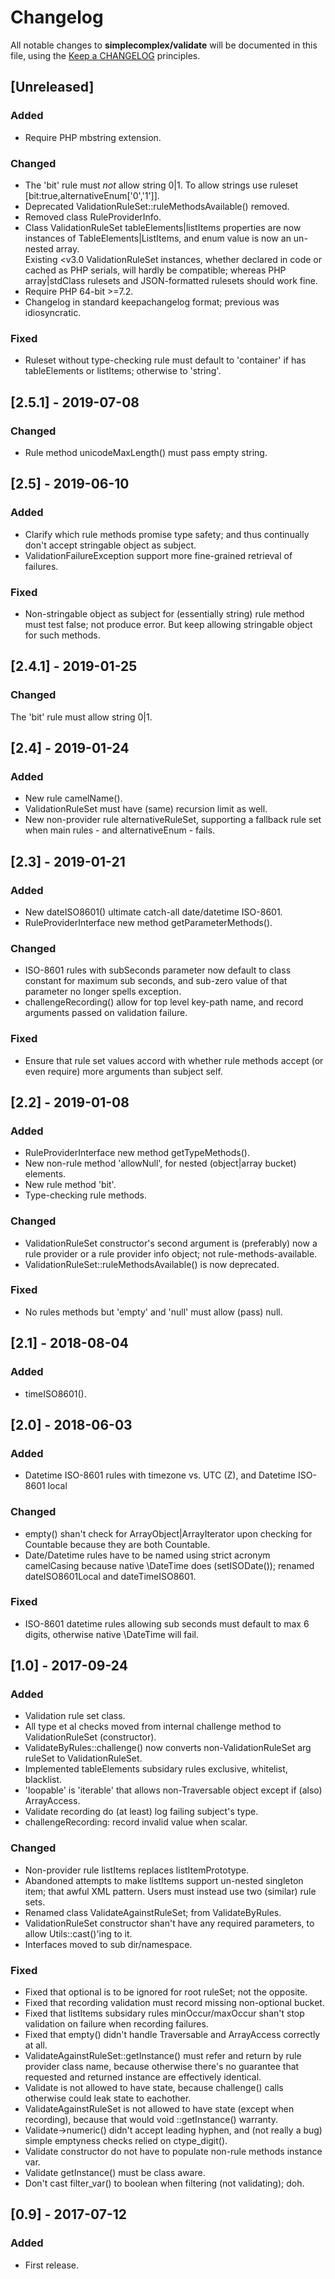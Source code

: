 # Changelog

All notable changes to **simplecomplex/validate** will be documented in this file,
using the [Keep a CHANGELOG](https://keepachangelog.com/) principles.


## [Unreleased]

### Added
* Require PHP mbstring extension.

### Changed
* The 'bit' rule must _not_ allow string 0|1. To allow strings use ruleset
  [bit:true,alternativeEnum['0','1']].
* Deprecated ValidationRuleSet::ruleMethodsAvailable() removed.
* Removed class RuleProviderInfo.
* Class ValidationRuleSet tableElements|listItems properties are now instances
  of TableElements|ListItems, and enum value is now an un-nested array.  
  Existing <v3.0 ValidationRuleSet instances, whether declared in code or cached
  as PHP serials, will hardly be compatible; whereas PHP array|stdClass rulesets
  and JSON-formatted rulesets should work fine.
* Require PHP 64-bit >=7.2.
* Changelog in standard keepachangelog format; previous was idiosyncratic.

### Fixed
* Ruleset without type-checking rule must default to 'container' if has
  tableElements or listItems; otherwise to 'string'.


## [2.5.1] - 2019-07-08

### Changed
* Rule method unicodeMaxLength() must pass empty string.


## [2.5] - 2019-06-10

### Added
* Clarify which rule methods promise type safety; and thus continually don't
  accept stringable object as subject.
* ValidationFailureException support more fine-grained retrieval of failures.

### Fixed
* Non-stringable object as subject for (essentially string) rule method
  must test false; not produce error.
  But keep allowing stringable object for such methods.


## [2.4.1] - 2019-01-25

### Changed
The 'bit' rule must allow string 0|1.


## [2.4] - 2019-01-24

### Added
* New rule camelName().
* ValidationRuleSet must have (same) recursion limit as well.
* New non-provider rule alternativeRuleSet, supporting a fallback rule set
  when main rules - and alternativeEnum - fails.


## [2.3] - 2019-01-21

### Added
* New dateISO8601() ultimate catch-all date/datetime ISO-8601.
* RuleProviderInterface new method getParameterMethods().

### Changed
* ISO-8601 rules with subSeconds parameter now default to class constant
  for maximum sub seconds, and sub-zero value of that parameter no longer
  spells exception.
* challengeRecording() allow for top level key-path name,
  and record arguments passed on validation failure.
  
### Fixed
* Ensure that rule set values accord with whether rule methods accept
  (or even require) more arguments than subject self.


## [2.2] - 2019-01-08

### Added
* RuleProviderInterface new method getTypeMethods().
* New non-rule method 'allowNull', for nested (object|array bucket) elements.
* New rule method 'bit'.
* Type-checking rule methods.

### Changed
* ValidationRuleSet constructor's second argument is (preferably) now
  a rule provider or a rule provider info object; not rule-methods-available.
* ValidationRuleSet::ruleMethodsAvailable() is now deprecated.

### Fixed
* No rules methods but 'empty' and 'null' must allow (pass) null.


## [2.1] - 2018-08-04

### Added
* timeISO8601().


## [2.0] - 2018-06-03

### Added
* Datetime ISO-8601 rules with timezone vs. UTC (Z), and Datetime ISO-8601 local

### Changed
* empty() shan't check for ArrayObject|ArrayIterator upon checkíng for Countable
  because they are both Countable.
* Date/Datetime rules have to be named using strict acronym camelCasing because
  native \DateTime does (setISODate());
  renamed dateISO8601Local and dateTimeISO8601.
### Fixed
* ISO-8601 datetime rules allowing sub seconds must default to max 6 digits,
  otherwise native \DateTime will fail.


## [1.0] - 2017-09-24

### Added
* Validation rule set class.
* All type et al checks moved from internal challenge method
  to ValidationRuleSet (constructor).
* ValidateByRules::challenge() now converts non-ValidationRuleSet
  arg ruleSet to ValidationRuleSet.
* Implemented tableElements subsidary rules exclusive, whitelist, blacklist.
* 'loopable' is 'iterable' that allows non-Traversable object
  except if (also) ArrayAccess.
* Validate recording do (at least) log failing subject's type.
* challengeRecording: record invalid value when scalar.

### Changed
* Non-provider rule listItems replaces listItemPrototype.
* Abandoned attempts to make listItems support un-nested singleton item;
  that awful XML pattern. Users must instead use two (similar) rule sets.
* Renamed class ValidateAgainstRuleSet; from ValidateByRules.
* ValidationRuleSet constructor shan't have any required parameters,
  to allow Utils::cast()'ing to it.
* Interfaces moved to sub dir/namespace.

### Fixed
* Fixed that optional is to be ignored for root ruleSet; not the opposite.
* Fixed that recording validation must record missing non-optional bucket.
* Fixed that listItems subsidary rules minOccur/maxOccur shan't stop
  validation on failure when recording failures.
* Fixed that empty() didn't handle Traversable and ArrayAccess correctly at all.
* ValidateAgainstRuleSet::getInstance() must refer and return by rule provider
  class name, because otherwise there's no guarantee that requested and returned
  instance are effectively identical.
* Validate is not allowed to have state, because challenge() calls otherwise
  could leak state to eachother.
* ValidateAgainstRuleSet is not allowed to have state (except when recording),
  because that would void ::getInstance() warranty.
* Validate->numeric() didn't accept leading hyphen, and (not really a bug)
  simple emptyness checks relied on ctype_digit().
* Validate constructor do not have to populate non-rule methods instance var.
* Validate getInstance() must be class aware.
* Don't cast filter_var() to boolean when filtering (not validating); doh.


## [0.9] - 2017-07-12

### Added
* First release.
